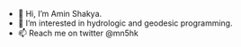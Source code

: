 - 👋 Hi, I’m Amin Shakya.
- 👀 I’m interested in hydrologic and geodesic programming.
- 📫 Reach me on twitter @mn5hk

<!---
mn5hk/mn5hk is a ✨ special ✨ repository because its `README.md` (this file) appears on your GitHub profile.
You can click the Preview link to take a look at your changes.
--->

